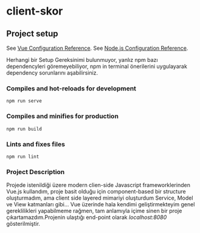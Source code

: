 # client-skor

## Project setup

See [Vue Configuration Reference](https://cli.vuejs.org/config/).
See [Node.js Configuration Reference](https://nodejs.org/en/docs/).

Herhangi bir Setup Gereksinimi bulunmuyor, yanlız npm bazı dependencyleri göremeyebiliyor,
npm in terminal önerilerini uygulayarak dependency sorunlarını aşabilirsiniz.


### Compiles and hot-reloads for development
```
npm run serve
```

### Compiles and minifies for production
```
npm run build
```

### Lints and fixes files
```
npm run lint
```

### Project Description
Projede istenildiği üzere modern clien-side Javascript frameworklerinden Vue.js kullandım, 
proje basit olduğu için component-based bir structure oluşturmadım, ama client side layered 
mimariyi oluşturdum Service, Model ve View katmanları gibi... Vue üzerinde hala kendimi geliştirmekteyim genel gereklilikleri yapabilmeme rağmen, tam anlamıyla içime sinen bir
proje çıkartamazdım.Projenin ulaştığı end-point olarak *localhost:8080* gösterilmiştir.

